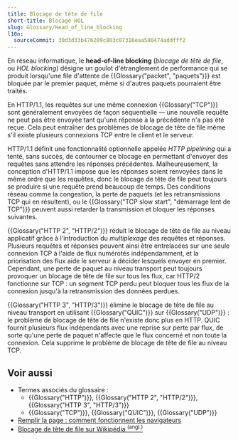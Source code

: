 ```yaml
---
title: Blocage de tête de file
short-title: Blocage HOL
slug: Glossary/Head_of_line_blocking
l10n:
  sourceCommit: 30d3d33b476209c803c07316eaa580474addfff2
---
```


En réseau informatique, le **head-of-line blocking** (_blocage de tête de file_, ou _HOL blocking_) désigne un goulot d'étranglement de performance qui se produit lorsqu'une file d'attente de {{Glossary("packet", "paquets")}} est bloquée par le premier paquet, même si d'autres paquets pourraient être traités.

En HTTP/1.1, les requêtes sur une même connexion {{Glossary("TCP")}} sont généralement envoyées de façon séquentielle — une nouvelle requête ne peut pas être envoyée tant qu'une réponse à la précédente n'a pas été reçue. Cela peut entraîner des problèmes de blocage de tête de file même s'il existe plusieurs connexions TCP entre le client et le serveur.

HTTP/1.1 définit une fonctionnalité optionnelle appelée _HTTP pipelining_ qui a tenté, sans succès, de contourner ce blocage en permettant d'envoyer des requêtes sans attendre les réponses précédentes. Malheureusement, la conception d'HTTP/1.1 impose que les réponses soient renvoyées dans le même ordre que les requêtes, donc le blocage de tête de file peut toujours se produire si une requête prend beaucoup de temps. Des conditions réseau comme la congestion, la perte de paquets (et les retransmissions TCP qui en résultent), ou le {{Glossary("TCP slow start", "démarrage lent de TCP")}} peuvent aussi retarder la transmission et bloquer les réponses suivantes.

{{Glossary("HTTP 2", "HTTP/2")}} réduit le blocage de tête de file au niveau applicatif grâce à l'introduction du _multiplexage_ des requêtes et réponses. Plusieurs requêtes et réponses peuvent ainsi être entrelacées sur une seule connexion TCP à l'aide de flux numérotés indépendamment, et la priorisation des flux aide le serveur à décider lesquels envoyer en premier. Cependant, une perte de paquet au niveau transport peut toujours provoquer un blocage de tête de file sur tous les flux, car HTTP/2 fonctionne sur TCP&nbsp;: un segment TCP perdu peut bloquer tous les flux de la connexion jusqu'à la retransmission des données perdues.

{{Glossary("HTTP 3", "HTTP/3")}} élimine le blocage de tête de file au niveau transport en utilisant {{Glossary("QUIC")}} sur {{Glossary("UDP")}}&nbsp;: le problème de blocage de tête de file n'existe donc plus en HTTP. QUIC fournit plusieurs flux indépendants avec une reprise sur perte par flux, de sorte qu'une perte de paquet n'affecte que le flux concerné et non toute la connexion. Cela supprime le problème de blocage de tête de file au niveau TCP.

## Voir aussi

- Termes associés du glossaire&nbsp;:
  - {{Glossary("HTTP")}}, {{Glossary("HTTP 2", "HTTP/2")}}, {{Glossary("HTTP 3", "HTTP/3")}}
  - {{Glossary("TCP")}}, {{Glossary("QUIC")}}, {{Glossary("UDP")}}
- [Remplir la page&nbsp;: comment fonctionnent les navigateurs](/fr/docs/Web/Performance/Guides/How_browsers_work)
- [Blocage de tête de file sur Wikipédia <sup>(angl.)</sup>](https://en.wikipedia.org/wiki/Head-of-line_blocking)
